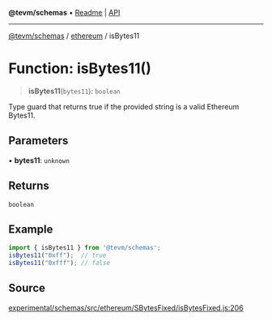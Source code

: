 **@tevm/schemas** • [Readme](../../README.md) \| [API](../../modules.md)

***

[@tevm/schemas](../../README.md) / [ethereum](../README.md) / isBytes11

# Function: isBytes11()

> **isBytes11**(`bytes11`): `boolean`

Type guard that returns true if the provided string is a valid Ethereum Bytes11.

## Parameters

• **bytes11**: `unknown`

## Returns

`boolean`

## Example

```ts
import { isBytes11 } from '@tevm/schemas';
isBytes11("0xff");  // true
isBytes11("0xfff"); // false
````

## Source

[experimental/schemas/src/ethereum/SBytesFixed/isBytesFixed.js:206](https://github.com/evmts/tevm-monorepo/blob/main/experimental/schemas/src/ethereum/SBytesFixed/isBytesFixed.js#L206)
